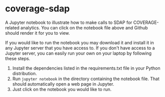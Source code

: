 # coverage-sdap
A Jupyter notebook to illustrate how to make calls to SDAP for
COVERAGE-related analytics.  You can click on the notebook file above and
Github should render it for you to view.

If you would like to run the notebook you may download it and install it in
any Jupyter server that you have access to.  If you don't have access to a
Jupyter server, you can easily run your own on your laptop by following
these steps.

1. Install the dependencies listed in the requirements.txt file in your
Python distribution.
2. Run `jupyter notebook` in the directory containing the notebook file.
That should automatically open a web page in Jupyter.
3. Just click on the notebook you would like to run.



